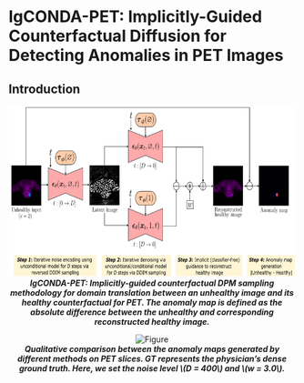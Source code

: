 # IgCONDA-PET: Implicitly-Guided Counterfactual Diffusion for Detecting Anomalies in PET Images


## Introduction

<p align="center">
  <img src="./assets/method_scheme.png" alt="Figure" height="300" />
  <br>
  <em>
  <strong>
    IgCONDA-PET: Implicitly-guided counterfactual DPM sampling methodology for domain translation between an unhealthy image and its healthy counterfactual for PET. The anomaly map is defined as the absolute difference between the unhealthy and corresponding reconstructed healthy image.
   </strong>
  </em>
</p>


<p align="center">
  <img src="./assets/plot_comparing_igcondapet_to_other_methods.png" alt="Figure" height="600" />
  <br>
  <em>
  <strong>
    Qualitative comparison between the anomaly maps generated by different methods on PET slices. GT represents the physician’s dense ground truth. Here, we set the noise level \(D = 400\) and \(w = 3.0\).
   </strong>
  </em>
</p>